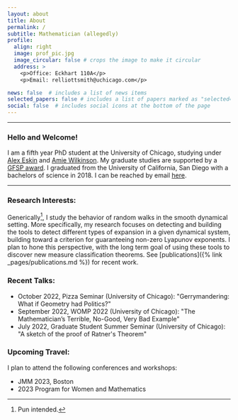 ```yaml
---
layout: about
title: About
permalink: /
subtitle: Mathematician (allegedly)
profile:
  align: right
  image: prof_pic.jpg
  image_circular: false # crops the image to make it circular
  address: >
    <p>Office: Eckhart 110A</p>
    <p>Email: relliottsmith@uchicago.com</p>

news: false  # includes a list of news items
selected_papers: false # includes a list of papers marked as "selected={true}"
social: false  # includes social icons at the bottom of the page
---
```


--- 
### Hello and Welcome! 
I am a fifth year PhD student at the University of Chicago, studying under [Alex Eskin](http://www.math.uchicago.edu/~eskin/) and [Amie Wilkinson](https://math.uchicago.edu/~wilkinso/). My graduate studies are supported by a [GFSP award](https://stemfellowships.org). I graduated from the University of California, San Diego with a bachelors of science in 2018. I can be reached by email [here](mailto:relliottsmith@uchicago.edu). 

---

### Research Interests: 
Generically[^1], I study the behavior of random walks in the smooth dynamical setting. More specifically, my research focuses on detecting and building the tools to detect different types of expansion in a given dynamical system, building toward a criterion for guaranteeing non-zero Lyapunov exponents. I plan to hone this perspective, with the long term goal of using these tools to discover new measure classification theorems. See [publications]({% link _pages/publications.md %}) for recent work.


### Recent Talks: 
- October 2022, Pizza Seminar (University of Chicago): "Gerrymandering: What if Geometry had Politics?"
- September 2022, WOMP 2022 (University of Chicago): "The Mathematician’s Terrible, No-Good, Very Bad Example"
- July 2022, Graduate Student Summer Seminar (University of Chicago): "A sketch of the proof of Ratner's Theorem"


### Upcoming Travel:
I plan to attend the following conferences and workshops:
- JMM 2023, Boston
- 2023 Program for Women and Mathematics






[^1]: Pun intended.

